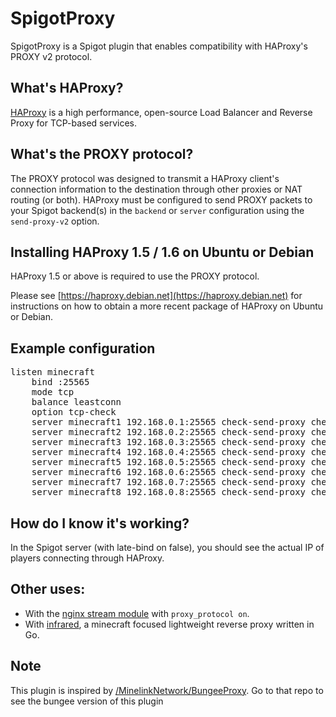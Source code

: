 # SpigotProxy

SpigotProxy is a Spigot plugin that enables compatibility with HAProxy's PROXY v2 protocol.


## What's HAProxy?

[HAProxy](http://www.haproxy.org/) is a high performance, open-source Load Balancer and Reverse Proxy for TCP-based services.


## What's the PROXY protocol?

The PROXY protocol was designed to transmit a HAProxy client's connection information to the destination through other proxies or NAT routing (or both). HAProxy must be configured to send PROXY packets to your Spigot backend(s) in the `backend` or `server` configuration using the `send-proxy-v2` option.


## Installing HAProxy 1.5 / 1.6 on Ubuntu or Debian

HAProxy 1.5 or above is required to use the PROXY protocol.

Please see [https://haproxy.debian.net](https://haproxy.debian.net) for instructions on how to obtain a more recent package of HAProxy on Ubuntu or Debian.

## Example configuration

<pre>
listen minecraft
	bind :25565
	mode tcp
	balance leastconn
	option tcp-check
	server minecraft1 192.168.0.1:25565 check-send-proxy check send-proxy-v2
	server minecraft2 192.168.0.2:25565 check-send-proxy check send-proxy-v2
	server minecraft3 192.168.0.3:25565 check-send-proxy check send-proxy-v2
	server minecraft4 192.168.0.4:25565 check-send-proxy check send-proxy-v2
	server minecraft5 192.168.0.5:25565 check-send-proxy check send-proxy-v2
	server minecraft6 192.168.0.6:25565 check-send-proxy check send-proxy-v2
	server minecraft7 192.168.0.7:25565 check-send-proxy check send-proxy-v2
	server minecraft8 192.168.0.8:25565 check-send-proxy check send-proxy-v2
</pre>


## How do I know it's working?

In the Spigot server (with late-bind on false), you should see the actual IP of players connecting through HAProxy.

## Other uses:
- With the [nginx stream module](https://docs.nginx.com/nginx/admin-guide/load-balancer/tcp-udp-load-balancer/) with `proxy_protocol on`.
- With [infrared](https://github.com/haveachin/infrared), a minecraft focused lightweight reverse proxy written in Go.

## Note

This plugin is inspired by [/MinelinkNetwork/BungeeProxy](https://github.com/MinelinkNetwork/BungeeProxy). Go to that repo to see the bungee version of this plugin